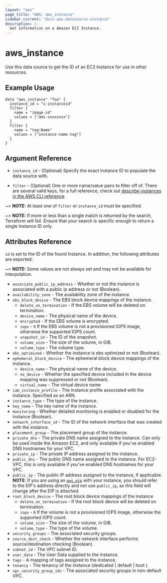 ```yaml
---
layout: "aws"
page_title: "AWS: aws_instance"
sidebar_current: "docs-aws-datasource-instance"
description: |-
  Get information on a Amazon EC2 Instance.
---
```


# aws\_instance

Use this data source to get the ID of an EC2 Instance for use in other
resources.

## Example Usage

```
data "aws_instance" "foo" {
  instance_id = "i-instanceid"
  filter {
    name = "image-id"
    values = ["ami-xxxxxxxx"]
  }
  filter {
    name = "tag:Name"
    values = ["instance-name-tag"]
  }
}
```

## Argument Reference

* `instance_id` - (Optional) Specify the exact Instance ID to populate the data source with.  

* `filter` - (Optional) One or more name/value pairs to filter off of. There are
several valid keys, for a full reference, check out
[describe-instances in the AWS CLI reference][1].

~> **NOTE:** At least one of `filter` or `instance_id` must be specified.

~> **NOTE:** If more or less than a single match is returned by the search,
Terraform will fail. Ensure that your search is specific enough to return
a single Instance ID only.

## Attributes Reference

`id` is set to the ID of the found Instance. In addition, the following attributes
are exported:

~> **NOTE:** Some values are not always set and may not be available for
interpolation.

* `associate_public_ip_address` - Whether or not the instance is associated with a public ip address or not (Boolean).
* `availability_zone` - The availability zone of the instance.
* `ebs_block_device` - The EBS block device mappings of the instance.
  * `delete_on_termination` - If the EBS volume will be deleted on termination.
  * `device_name` - The physical name of the device.
  * `encrypted` - If the EBS volume is encrypted.
  * `iops` - `0` If the EBS volume is not a provisioned IOPS image, otherwise the supported IOPS count.
  * `snapshot_id` - The ID of the snapshot.
  * `volume_size` - The size of the volume, in GiB.
  * `volume_type` - The volume type.
* `ebs_optimized` - Whether the instance is ebs optimized or not (Boolean).
* `ephemeral_block_device` - The ephemeral block device mappings of the instance.
  * `device_name` - The physical name of the device.
  * `no_device` - Whether the specified device included in the device mapping was suppressed or not (Boolean).
  * `virtual_name` - The virtual device name 
* `iam_instance_profile` - The instance profile associated with the instance. Specified as an ARN.
* `instance_type` - The type of the instance.
* `key_name` - The key name of the instance.
* `monitoring` - Whether detailed monitoring is enabled or disabled for the instance (Boolean).
* `network_interface_id` - The ID of the network interface that was created with the instance.
* `placement_group` - The placement group of the instance.
* `private_dns` - The private DNS name assigned to the instance. Can only be
  used inside the Amazon EC2, and only available if you've enabled DNS hostnames 
  for your VPC.
* `private_ip` - The private IP address assigned to the instance.
* `public_dns` - The public DNS name assigned to the instance. For EC2-VPC, this 
  is only available if you've enabled DNS hostnames for your VPC.
* `public_ip` - The public IP address assigned to the instance, if applicable. **NOTE**: If you are using an [`aws_eip`](/docs/providers/aws/r/eip.html) with your instance, you should refer to the EIP's address directly and not use `public_ip`, as this field will change after the EIP is attached.
* `root_block_device` - The root block device mappings of the instance
  * `delete_on_termination` - If the root block device will be deleted on termination.
  * `iops` - `0` If the volume is not a provisioned IOPS image, otherwise the supported IOPS count.
  * `volume_size` - The size of the volume, in GiB.
  * `volume_type` - The type of the volume.
* `security_groups` - The associated security groups.
* `source_dest_check` - Whether the network interface performs source/destination checking (Boolean).
* `subnet_id` - The VPC subnet ID.
* `user_data` - The User Data supplied to the instance. 
* `tags` - A mapping of tags assigned to the instance.
* `tenancy` - The tenancy of the instance (dedicated | default | host ).
* `vpc_security_group_ids` - The associated security groups in non-default VPC.

[1]: http://docs.aws.amazon.com/cli/latest/reference/ec2/describe-instances.html
